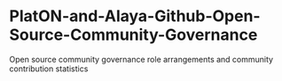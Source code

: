 # PlatON-and-Alaya-Github-Open-Source-Community-Governance
Open source community governance role arrangements and community contribution statistics
